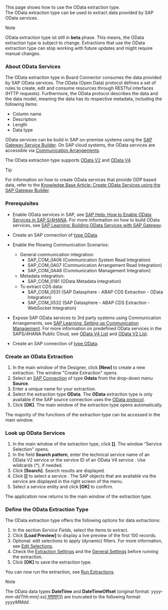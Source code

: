 This page shows how to use the OData extraction type.\
The OData extraction type can be used to extract data provided by SAP OData services.

Note

OData extraction type ist still in **beta** phase. This means, the OData extraction type is subject to change. Extractions that use the OData extraction type can stop working with future updates and might require manual changes.

### About OData Services

The OData extraction type in Board Connector consumes the data provided by SAP OData services. The OData (Open Data) protocol defines a set of rules to create, edit and consume resources through RESTful interfaces (HTTP requests). Furthermore, the OData protocol describes the data and the data model, meaning the data has its respective metadata, including the following items:

- Column name
- Description
- Length
- Data type

OData services can be build in SAP on-premise systems using the [SAP Gateway Service Builder](https://help.sap.com/docs/SAP_NETWEAVER_AS_ABAP_751_IP/68bf513362174d54b58cddec28794093/cddd22512c312314e10000000a44176d.html). On SAP cloud systems, the OData services are accessible via [Communication Arrangements](https://learning.sap.com/learning-journeys/implement-sap-s-4hana-cloud-public-edition-for-sourcing-and-procurement/setting-up-communication-management_a913171c-c96d-47a9-81ec-dc9ee8754320).

The OData extraction type supports [OData V2](https://www.odata.org/documentation/odata-version-2-0/overview/) and [OData V4](https://www.odata.org/documentation/).

Tip

For information on how to create OData services that provide ODP based data, refer to the [Knowledge Base Article: Create OData Services using the SAP Gateway Builder](../../knowledge-base/create-odata-services-using-the-sap-gateway-builder/).

### Prerequisites

- Enable OData services in SAP, see [SAP Help: How to Enable OData Services in SAP S/4HANA](https://help.sap.com/docs/advanced-financial-closing/administration/how-to-enable-odata-services-in-sap-s4hana). For more information on how to build OData services, see [SAP Learning: Building OData Services with SAP Gateway](https://learning.sap.com/learning-journeys/building-odata-services-with-sap-gateway).

- Create an SAP connection of [type OData](../sap-connection/settings/#source-type-odata).

- Enable the fllowing Communication Scenarios:

  - General communication integration:
    - SAP_COM_0A06 (Communication System Read Integration)
    - SAP_COM_0A07 (Communication Arrangement Read Integration)
    - SAP_COM_0A48 (Communication Management Integration)
  - Metadata integration:
    - SAP_COM_0181 (OData Metadata Integration)
  - To extract CDS data:
    - SAP_COM_0531 (SAP Datasphere - ABAP CDS Extraction - OData Integration)
    - SAP_COM_0532 (SAP Datasphere - ABAP CDS Extraction - WebSocket Integration)

- Expose SAP OData services to 3rd party systems using Communication Arrangements, see [SAP Learning: Setting up Communication Management](https://learning.sap.com/learning-journeys/implement-sap-s-4hana-cloud-public-edition-for-sourcing-and-procurement/setting-up-communication-management_a913171c-c96d-47a9-81ec-dc9ee8754320). For more information on predefined OData services in the SAPS/4HANA Public Cloud, see [OData V4 List](https://api.sap.com/products/SAPS4HANACloud/apis/ODATAV4) and [OData V2 List](https://api.sap.com/products/SAPS4HANACloud/apis/ODATA).

- Create an SAP connection of [type OData](../sap-connection/settings/#source-type-odata).

### Create an OData Extraction

1. In the main window of the Designer, click **[New]** to create a new extraction. The window "Create Extraction" opens.
1. Select an [SAP Connection](../sap-connection/) of type **Odata** from the drop-down menu **Source**.
1. Enter a unique name for your extraction.
1. Select the extraction type **OData**. The **OData** extraction type is only available if the SAP source connection uses the [OData protocol](../sap-connection/settings/#source-type-odata).
1. Click **[OK]**. The main window of the extraction type opens automatically.

The majority of the functions of the extraction type can be accessed in the main window.

### Look up OData Services

1. In the main window of the extraction type, click **[]**. The window “Service Selection” opens.
1. In the field **Search pattern**, enter the technical service name of an OData V2 service or the service ID of an OData V4 service . Use wildcards (\*), if needed.
1. Click **[Search]**. Search results are displayed.
1. Click **[]** to select a service . The SAP objects that are available via the service are displayed in the right screen of the menu.
1. Select a service entity and click **[OK]** to confirm.

The application now returns to the main window of the extraction type.

### Define the OData Extraction Type

The OData extraction type offers the following options for data extractions:

1. In the section *Service Fields*, select the items to extract.
1. Click **[Load Preview]** to display a live preview of the first 100 records.
1. Optional: edit selections to apply (dynamic) filters. For more information, see [Edit Selections](selections/#edit-selections).
1. Check the [Extraction Settings](settings/) and the [General Settings](general-settings/) before running the extraction.
1. Click **[OK]** to save the extraction type.

You can now run the extraction, see [Run Extractions](../run-extractions/).

Note

The OData data types **DateTime** and **DateTimeOffset** (original format: *yyyy-mm-ddThh:mm\[:ss[.fffffff]\]*) are truncated to the following format: *yyyyMMdd*.
